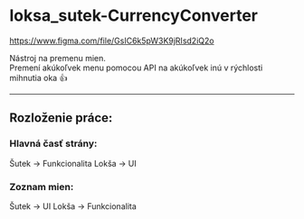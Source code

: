 # loksa_sutek-CurrencyConverter

https://www.figma.com/file/GsIC6k5pW3K9jRIsd2iQ2o

Nástroj na premenu mien.<br>
Premení akúkoľvek menu pomocou API na akúkoľvek inú v rýchlosti mihnutia oka 👍
<hr>
<h2>Rozloženie práce:</h2>

<h3>Hlavná časť strány:</h3>
Šutek -> Funkcionalita
Lokša -> UI

<h3>Zoznam mien:</h3>
Šutek -> UI
Lokša -> Funkcionalita


